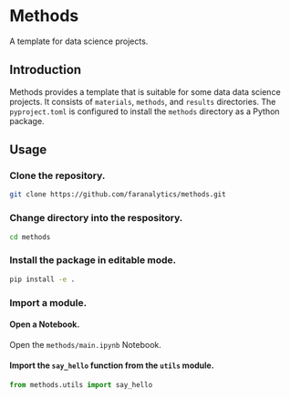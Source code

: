 # Methods
A template for data science projects.

## Introduction

Methods provides a template that is suitable for some data data science projects.  It consists of `materials`, `methods`, and `results` directories.  The `pyproject.toml` is configured to install the `methods` directory as a Python package.

## Usage

### Clone the repository.
```bash
git clone https://github.com/faranalytics/methods.git
```

### Change directory into the respository.
```bash
cd methods
```

### Install the package in editable mode.
```bash
pip install -e .
```

### Import a module.

#### Open a Notebook.

Open the `methods/main.ipynb` Notebook.

#### Import the `say_hello` function from the `utils` module.

```python
from methods.utils import say_hello
```